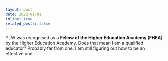 ```yaml
---
layout: post
date: 2022-01-01
inline: true
related_posts: false
---
```


YLW was recognised as a **Fellow of the Higher Education Academy (FHEA)** by the Higher Education Academy. Does that mean I am a qualified educator? Probably far from one. I am still figuring out how to be an effective one.